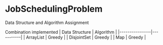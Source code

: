 # JobSchedulingProblem
Data Structure and Algorithm Assignment

Combination implemented
| Data Structure | Algorithm |
|----------------|-----------|
| ArrayList      | Greedy    |
| DisjointSet    | Greedy    |
| Map            | Greedy    |

